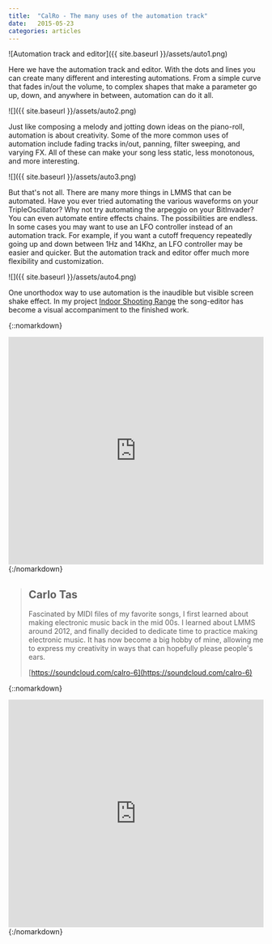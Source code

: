```yaml
---
title:  "CalRo - The many uses of the automation track"
date:   2015-05-23
categories: articles
---
```


![Automation track and editor]({{ site.baseurl }}/assets/auto1.png)

Here we have the automation track and editor. With the dots and lines you can create many different and interesting automations. From a simple curve that fades in/out the volume, to complex shapes that make a parameter go up, down, and anywhere in between, automation can do it all.

![]({{ site.baseurl }}/assets/auto2.png)

Just like composing a melody and jotting down ideas on the piano-roll, automation is about creativity. Some of the more common uses of automation include fading tracks in/out, panning, filter sweeping, and varying FX. All of these can make your song less static, less monotonous, and more interesting.

![]({{ site.baseurl }}/assets/auto3.png)

But that's not all. There are many more things in LMMS that can be automated. Have you ever tried automating the various waveforms on your TripleOscillator? Why not try automating the arpeggio on your BitInvader? You can even automate entire effects chains. The possibilities are endless.
In some cases you may want to use an LFO controller instead of an automation track. For example, if you want a cutoff frequency repeatedly going up and down between 1Hz and 14Khz, an LFO controller may be easier and quicker. But the automation track and editor offer much more flexibility and customization.

![]({{ site.baseurl }}/assets/auto4.png)

One unorthodox way to use automation is the inaudible but visible screen shake effect.
In my project [Indoor Shooting Range](https://lmms.io/lsp/?action=show&file=6394) the song-editor has become a visual accompaniment to the finished work.

{::nomarkdown}
<iframe width="100%" height="450" scrolling="no" frameborder="no" src="https://w.soundcloud.com/player/?url=https%3A//api.soundcloud.com/tracks/189653556&amp;auto_play=false&amp;hide_related=false&amp;show_comments=true&amp;show_user=true&amp;show_reposts=false&amp;visual=true"></iframe>
{:/nomarkdown}

> ## Carlo Tas
> 
> Fascinated by MIDI files of my favorite songs, I first learned about making
> electronic music back in the mid 00s. I learned about LMMS around 2012, and
> finally decided to dedicate time to practice making electronic music. It has
> now become a big hobby of mine, allowing me to express my creativity in ways
> that can hopefully please people's ears.
>
> [https://soundcloud.com/calro-6](https://soundcloud.com/calro-6)

{::nomarkdown}
<iframe width="100%" height="450" scrolling="no" frameborder="no" src="https://w.soundcloud.com/player/?url=https%3A//api.soundcloud.com/users/45792535&amp;auto_play=false&amp;hide_related=false&amp;show_comments=true&amp;show_user=true&amp;show_reposts=false&amp;visual=true"></iframe>
{:/nomarkdown}

